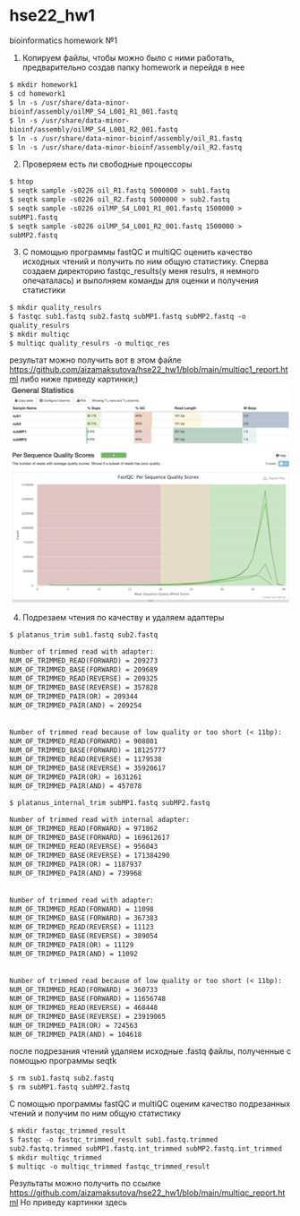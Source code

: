 # hse22_hw1
bioinformatics homework №1

1. Копируем файлы, чтобы можно было с ними работать, предварительно создав папку homework и перейдя в нее
```
$ mkdir homework1
$ cd homework1
$ ln -s /usr/share/data-minor-bioinf/assembly/oilMP_S4_L001_R1_001.fastq
$ ln -s /usr/share/data-minor-bioinf/assembly/oilMP_S4_L001_R2_001.fastq
$ ln -s /usr/share/data-minor-bioinf/assembly/oil_R1.fastq
$ ln -s /usr/share/data-minor-bioinf/assembly/oil_R2.fastq
```
2. Проверяем есть ли свободные процессоры
```
$ htop
$ seqtk sample -s0226 oil_R1.fastq 5000000 > sub1.fastq
$ seqtk sample -s0226 oil_R2.fastq 5000000 > sub2.fastq
$ seqtk sample -s0226 oilMP_S4_L001_R1_001.fastq 1500000 > subMP1.fastq
$ seqtk sample -s0226 oilMP_S4_L001_R2_001.fastq 1500000 > subMP2.fastq
```
3. С помощью программы fastQC и multiQC оценить качество исходных чтений и получить по ним общую статистику. Сперва создаем директорию fastqc_results(у меня resulrs, я немного опечаталась) и выполняем команды для оценки и получения статистики

```
$ mkdir quality_resulrs
$ fastqc sub1.fastq sub2.fastq subMP1.fastq subMP2.fastq -o quality_resulrs
$ mkdir multiqc
$ multiqc quality_resulrs -o multiqc_res
```

результат можно получить вот в этом файле https://github.com/aizamaksutova/hse22_hw1/blob/main/multiqc1_report.html
либо ниже приведу картинки;)
![multiqc_report](/images/stats.png)
![multiqc_report1](/images/stats1.png)

4. Подрезаем чтения по качеству и удаляем адаптеры
```
$ platanus_trim sub1.fastq sub2.fastq
```
```
Number of trimmed read with adapter: 
NUM_OF_TRIMMED_READ(FORWARD) = 209273
NUM_OF_TRIMMED_BASE(FORWARD) = 209689
NUM_OF_TRIMMED_READ(REVERSE) = 209325
NUM_OF_TRIMMED_BASE(REVERSE) = 357828
NUM_OF_TRIMMED_PAIR(OR) = 209344
NUM_OF_TRIMMED_PAIR(AND) = 209254


Number of trimmed read because of low quality or too short (< 11bp): 
NUM_OF_TRIMMED_READ(FORWARD) = 908801
NUM_OF_TRIMMED_BASE(FORWARD) = 18125777
NUM_OF_TRIMMED_READ(REVERSE) = 1179538
NUM_OF_TRIMMED_BASE(REVERSE) = 35920617
NUM_OF_TRIMMED_PAIR(OR) = 1631261
NUM_OF_TRIMMED_PAIR(AND) = 457078
```
```
$ platanus_internal_trim subMP1.fastq subMP2.fastq
```
```
Number of trimmed read with internal adapter: 
NUM_OF_TRIMMED_READ(FORWARD) = 971862
NUM_OF_TRIMMED_BASE(FORWARD) = 169612617
NUM_OF_TRIMMED_READ(REVERSE) = 956043
NUM_OF_TRIMMED_BASE(REVERSE) = 171384290
NUM_OF_TRIMMED_PAIR(OR) = 1187937
NUM_OF_TRIMMED_PAIR(AND) = 739968


Number of trimmed read with adapter: 
NUM_OF_TRIMMED_READ(FORWARD) = 11098
NUM_OF_TRIMMED_BASE(FORWARD) = 367383
NUM_OF_TRIMMED_READ(REVERSE) = 11123
NUM_OF_TRIMMED_BASE(REVERSE) = 389054
NUM_OF_TRIMMED_PAIR(OR) = 11129
NUM_OF_TRIMMED_PAIR(AND) = 11092


Number of trimmed read because of low quality or too short (< 11bp): 
NUM_OF_TRIMMED_READ(FORWARD) = 360733
NUM_OF_TRIMMED_BASE(FORWARD) = 11656748
NUM_OF_TRIMMED_READ(REVERSE) = 468448
NUM_OF_TRIMMED_BASE(REVERSE) = 23919065
NUM_OF_TRIMMED_PAIR(OR) = 724563
NUM_OF_TRIMMED_PAIR(AND) = 104618

```
после подрезания чтений удаляем исходные .fastq файлы, полученные с помощью программы seqtk
```
$ rm sub1.fastq sub2.fastq
$ rm subMP1.fastq subMP2.fastq
```
С помощью программы fastQC и multiQC оценим качество подрезанных чтений и получим по ним общую статистику
```
$ mkdir fastqc_trimmed_result                        
$ fastqc -o fastqc_trimmed_result sub1.fastq.trimmed sub2.fastq.trimmed subMP1.fastq.int_trimmed subMP2.fastq.int_trimmed
$ mkdir multiqc_trimmed
$ multiqc -o multiqc_trimmed fastqc_trimmed_result

```
Результаты можно получить по ссылке https://github.com/aizamaksutova/hse22_hw1/blob/main/multiqc_report.html
Но приведу картинки здесь
